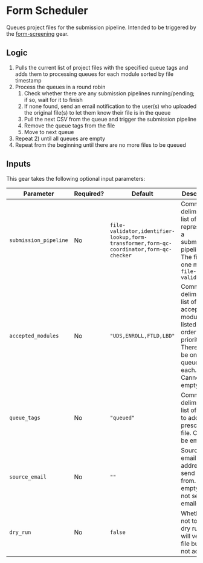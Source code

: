 # Form Scheduler

Queues project files for the submission pipeline. Intended to be triggered by the [form-screening](../form_sreening/index.md) gear.

## Logic

1. Pulls the current list of project files with the specified queue tags and adds them to processing queues for each module sorted by file timestamp
2. Process the queues in a round robin
    1. Check whether there are any submission pipelines running/pending; if so, wait for it to finish
    2. If none found, send an email notification to the user(s) who uploaded the original file(s) to let them know their file is in the queue
    3. Pull the next CSV from the queue and trigger the submission pipeline
    4. Remove the queue tags from the file
    5. Move to next queue
3. Repeat 2) until all queues are empty
4. Repeat from the beginning until there are no more files to be queued

## Inputs

This gear takes the following optional input parameters:

| Parameter | Required? | Default | Description |
| --------- | --------- | ------- | ----------- |
| `submission_pipeline` | No | `file-validator,identifier-lookup,form-transformer,form-qc-coordinator,form-qc-checker` | Comma-deliminated list of gears representing a submission pipeline. The first one must be `file-validator` |
| `accepted_modules` | No | `"UDS,ENROLL,FTLD,LBD"` | Comma-deliminated list of accepted modules, listed in order of priority. There will be one queue for each. Cannot be empty. |
| `queue_tags` | No | `"queued"` | Comma-deliminated list of tags to add to the prescreened file. Cannot be empty. |
| `source_email` | No | `""` | Source email address to send emails from. If empty will not send emails. |
| `dry_run` | No | `false` | Whether or not to do a dry run - will verify file but will not add tags |

